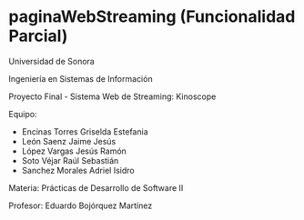 # paginaWebStreaming (Funcionalidad Parcial)

Universidad de Sonora

Ingeniería en Sistemas de Información

Proyecto Final - Sistema Web de Streaming: Kinoscope

Equipo:
  - Encinas Torres Griselda Estefania
  - León Saenz Jaime Jesús
  - López Vargas Jesús Ramón
  - Soto Véjar Raúl Sebastián
  - Sanchez Morales Adriel Isidro
  
Materia: Prácticas de Desarrollo de Software II

Profesor: Eduardo Bojórquez Martínez

